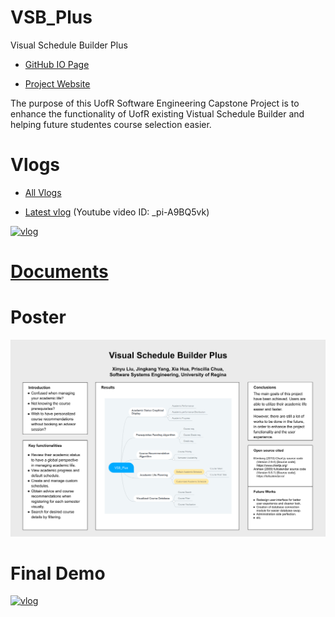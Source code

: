 # VSB_Plus

Visual Schedule Builder Plus

- [GitHub IO Page](https://yang242j.github.io/VSB_Plus)

- [Project Website](http://15.223.123.122)

The purpose of this UofR Software Engineering Capstone Project is to enhance the functionality of UofR existing Vistual Schedule Builder and helping future studentes course selection easier.

# Vlogs

- [All Vlogs](Document/Presentation%20%26%20Meetings/Vlogs)

- [Latest vlog](https://www.youtube.com/watch?v=_pi-A9BQ5vk) (Youtube video ID: _pi-A9BQ5vk)

[![vlog](https://img.youtube.com/vi/_pi-A9BQ5vk/0.jpg)](https://www.youtube.com/watch?v=_pi-A9BQ5vk)

# [Documents](/Document)

# Poster
![Poster](Document/Images%20&%20Design/SSE%20Group%206%20Poster.png)

# Final Demo
[![vlog](https://img.youtube.com/vi/zOJYWrD3nk8/0.jpg)](https://www.youtube.com/watch?v=zOJYWrD3nk8)
